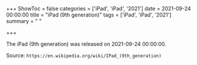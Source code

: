 +++
ShowToc = false
categories = ['iPad', 'iPad', '2021']
date = 2021-09-24 00:00:00
title = "iPad (9th generation)"
tags = ['iPad', 'iPad', '2021']
summary = " "

+++

The iPad (9th generation) was released on 2021-09-24 00:00:00.

Source: `https://en.wikipedia.org/wiki/IPad_(9th_generation)`


